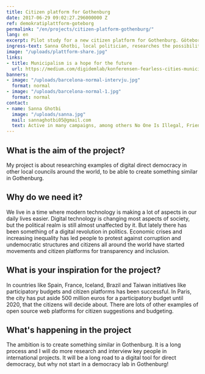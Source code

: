 ```yaml
---
title: Citizen platform for Gothenburg
date: 2017-06-29 09:02:27.296000000 Z
ref: demokratiplattform-goteborg
permalink: "/en/projects/citizen-platform-gothenburg/"
lang: en
excerpt: Pilot study for a new citizen platform for Gothenburg. Göteborg.
ingress-text: Sanna Ghotbi, local politician, researches the possibilities for a tool for direct democracy in Gothenburg.
image: "/uploads/plattform-share.jpg"
links:
- title: Municipalism is a hope for the future
  url: https://medium.com/digidemlab/konferensen-fearless-cities-municipalismen-%C3%A4r-ett-hopp-f%C3%B6r-framtiden-689e326a5fe
banners:
- image: "/uploads/barcelona-normal-intervju.jpg"
  format: normal
- image: "/uploads/barcelona-normal-1.jpg"
  format: normal
contact:
- name: Sanna Ghotbi
  image: "/uploads/sanna.jpg"
  mail: sannaghotbi05@gmail.com
  text: Active in many campaigns, among others No One Is Illegal, Friends of the Earth and representing the feminist party in the local council.
---
```


## What is the aim of the project?
My project is about researching examples of digital direct democracy in other local councils around the world, to be able to create something similar in Gothenburg.

## Why do we need it?
We live in a time where modern technology is making a lot of aspects in our daily lives easier. Digital technology is changing most aspects of society, but the political realm is still almost unaffected by it.
But lately there has been something of a digital revolution in politics. Economic crises and increasing inequality has led people to protest against corruption and undemocratic structures and citizens all around the world have started movements and citizen platforms for transparency and inclusion.

## What is your inspiration for the project?
In countries like Spain, France, Iceland, Brazil and Taiwan initiatives like participatory budgets and citizen platforms has been successful. In Paris, the city has put aside 500 million euros for a participatory budget until 2020, that the citizens will decide about. There are lots of other examples of open source web platforms for citizen suggestions and budgeting.

## What's happening in the project
The ambition is to create something similar in Gothenburg. It is a long process and I will do more research and interview key people in international projects. It will be a long road to a digital tool for direct democracy, but why not start in a democracy lab in Gothenburg!
